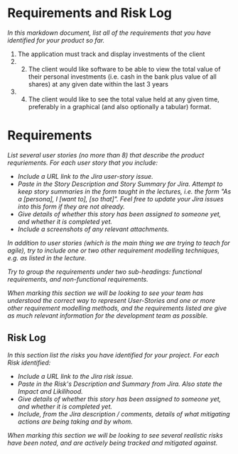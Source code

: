 # Requirements and Risk Log

*In this markdown document, list all of the requirements that you have identified for your product so far.*
1.	The application must track and display investments of the client
2.	2.	The client would like software to be able to view the total value of their personal investments 
(i.e. cash in the bank plus value of all shares) at any given date within the last 3 years
3.  4.	The client would like to see the total value held at any given time, preferably in a graphical 
(and also optionally a tabular) format.

# Requirements

*List several user stories (no more than 8) that describe the product requriements. For each user story that you include:*

* *Include a URL link to the Jira user-story issue.*
* *Paste in the Story Description and Story Summary for Jira.  Attempt to keep story summaries in the form taught in the lectures, i.e. the form "As a [persona], I [want to], [so that]".  Feel free to update your Jira issues into this form if they are not already.*
* *Give details of whether this story has been assigned to someone yet, and whether it is completed yet.*
* *Include a screenshots of any relevant attachments.*

*In addition to user stories (which is the main thing we are trying to teach for agile), try to include one or two other requirement modelling techniques, e.g. as listed in the lecture.*

*Try to group the requirements under two sub-headings: functional requirements, and non-functional requirements.*

*When marking this section we will be looking to see your team has understood the correct way to represent User-Stories and one or more other requirement modelling methods, and the requirements listed are give as much relevant information for the development team as possible.*

## Risk Log

*In this section list the risks you have identified for your project.  For each Risk identified:*

* *Include a URL link to the Jira risk issue.* 
* *Paste in the Risk's Description and Summary from Jira.  Also state the Impact and Likilihood.*
* *Give details of whether this story has been assigned to someone yet, and whether it is completed yet.*
* *Include, from the Jira description / comments, details of what mitigating actions are being taking and by whom.*

*When marking this section we will be looking to see several realistic risks have been noted, and are actively being tracked and mitigated against.*

